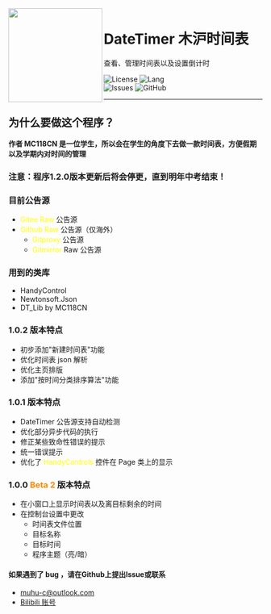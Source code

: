 <img src="https://muhu-c-images.pages.dev/file/be403233da8505daff26c.png" align="left" height=186 />  
  
# DateTimer 木沪时间表  

查看、管理时间表以及设置倒计时  
  
![License](https://img.shields.io/github/license/Muhu-C/DateTimer?style=flat-square)
![Lang](https://img.shields.io/badge/Language-C%23_.NET_Framework_4.8.1-blue?style=flat-square)  
![Issues](https://img.shields.io/github/issues/Muhu-C/DateTimer?style=flat-square)
![GitHub](https://img.shields.io/github/downloads/Muhu-C/DateTimer/total?style=flat-square)  
  
-------

## 为什么要做这个程序？  
**作者 MC118CN 是一位学生，所以会在学生的角度下去做一款时间表，方便假期以及学期内对时间的管理**  

### 注意：程序1.2.0版本更新后将会停更，直到明年中考结束！
  
### 目前公告源  
  
 - <font color="#FFFF00">Gitee Raw</font> 公告源  
 - <font color="#FFFF00">Github Raw</font> 公告源（仅海外）  
   - <font color="#FFFF00">Gitproxy</font> 公告源  
   - <font color="#FFFF00">Gitmirror</font> Raw 公告源  
  
### 用到的类库  
 - HandyControl  
 - Newtonsoft.Json  
 - DT_Lib by MC118CN  

### 1.0.2 版本特点  
 - 初步添加"新建时间表"功能  
 - 优化时间表 json 解析  
 - 优化主页排版  
 - 添加"按时间分类排序算法"功能
  
### 1.0.1 版本特点  

 - DateTimer 公告源支持自动检测  
 - 优化部分异步代码的执行  
 - 修正某些致命性错误的提示  
 - 统一错误提示  
 - 优化了 <font color="#FFFF00">HandyControls</font> 控件在 Page 类上的显示  
  
### 1.0.0 <font color="#FF8800">Beta 2</font> 版本特点  
  
 - 在小窗口上显示时间表以及离目标剩余的时间  
 - 在控制台设置中更改  
   - 时间表文件位置  
   - 目标名称  
   - 目标时间  
   - 程序主题（亮/暗）  
  
#### 如果遇到了 bug ，请在Github上提出Issue或联系
  
 - muhu-c@outlook.com  
 - [Bilibili 账号](https://space.bilibili.com/1469137723/)  

